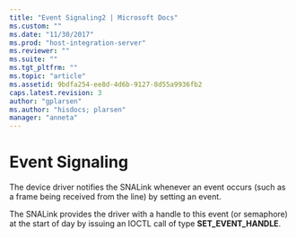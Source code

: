 ```yaml
---
title: "Event Signaling2 | Microsoft Docs"
ms.custom: ""
ms.date: "11/30/2017"
ms.prod: "host-integration-server"
ms.reviewer: ""
ms.suite: ""
ms.tgt_pltfrm: ""
ms.topic: "article"
ms.assetid: 9bdfa254-ee8d-4d6b-9127-8d55a9936fb2
caps.latest.revision: 3
author: "gplarsen"
ms.author: "hisdocs; plarsen"
manager: "anneta"
---
```

# Event Signaling
The device driver notifies the SNALink whenever an event occurs (such as a frame being received from the line) by setting an event.  
  
 The SNALink provides the driver with a handle to this event (or semaphore) at the start of day by issuing an IOCTL call of type **SET_EVENT_HANDLE**.